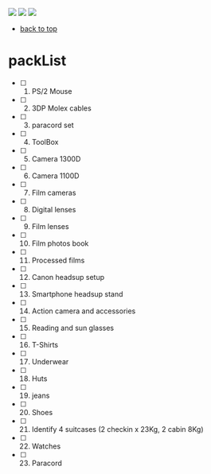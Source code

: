 [![](https://img.shields.io/badge/organization-nikoschalikias-blue.svg)](https://github.com/nikoschalikias) 
[![](https://img.shields.io/badge/remote-cork--athens--june2022-green.svg)](https://github.com/nikoschalikias/cork-athens-june2022) 
[![](https://img.shields.io/badge/local-F:\prj\travel\cork--athens--june2022-orange.svg)]() 


* [back to top](./README.md)

# packList

- [ ] 1. PS/2 Mouse
- [ ] 2. 3DP Molex cables
- [ ] 3. paracord set
- [ ] 4. ToolBox
- [ ] 5. Camera 1300D
- [ ] 6. Camera 1100D
- [ ] 7. Film cameras
- [ ] 8. Digital lenses
- [ ] 9. Film lenses
- [ ] 10. Film photos book
- [ ] 11. Processed films
- [ ] 12. Canon headsup setup
- [ ] 13. Smartphone headsup stand
- [ ] 14. Action camera and accessories
- [ ] 15. Reading and sun glasses
- [ ] 16. T-Shirts
- [ ] 17. Underwear
- [ ] 18. Huts
- [ ] 19. jeans
- [ ] 20. Shoes
- [ ] 21. Identify 4 suitcases (2 checkin x 23Kg, 2 cabin 8Kg)
- [ ] 22. Watches
- [ ] 23. Paracord

 